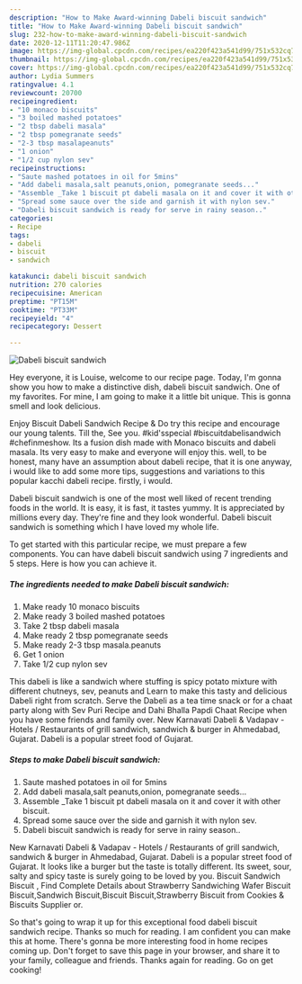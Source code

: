 ```yaml
---
description: "How to Make Award-winning Dabeli biscuit sandwich"
title: "How to Make Award-winning Dabeli biscuit sandwich"
slug: 232-how-to-make-award-winning-dabeli-biscuit-sandwich
date: 2020-12-11T11:20:47.986Z
image: https://img-global.cpcdn.com/recipes/ea220f423a541d99/751x532cq70/dabeli-biscuit-sandwich-recipe-main-photo.jpg
thumbnail: https://img-global.cpcdn.com/recipes/ea220f423a541d99/751x532cq70/dabeli-biscuit-sandwich-recipe-main-photo.jpg
cover: https://img-global.cpcdn.com/recipes/ea220f423a541d99/751x532cq70/dabeli-biscuit-sandwich-recipe-main-photo.jpg
author: Lydia Summers
ratingvalue: 4.1
reviewcount: 20700
recipeingredient:
- "10 monaco biscuits"
- "3 boiled mashed potatoes"
- "2 tbsp dabeli masala"
- "2 tbsp pomegranate seeds"
- "2-3 tbsp masalapeanuts"
- "1 onion"
- "1/2 cup nylon sev"
recipeinstructions:
- "Saute mashed potatoes in oil for 5mins"
- "Add dabeli masala,salt peanuts,onion, pomegranate seeds..."
- "Assemble _Take 1 biscuit pt dabeli masala on it and cover it with other biscuit."
- "Spread some sauce over the side and garnish it with nylon sev."
- "Dabeli biscuit sandwich is ready for serve in rainy season.."
categories:
- Recipe
tags:
- dabeli
- biscuit
- sandwich

katakunci: dabeli biscuit sandwich 
nutrition: 270 calories
recipecuisine: American
preptime: "PT15M"
cooktime: "PT33M"
recipeyield: "4"
recipecategory: Dessert

---
```



![Dabeli biscuit sandwich](https://img-global.cpcdn.com/recipes/ea220f423a541d99/751x532cq70/dabeli-biscuit-sandwich-recipe-main-photo.jpg)

Hey everyone, it is Louise, welcome to our recipe page. Today, I'm gonna show you how to make a distinctive dish, dabeli biscuit sandwich. One of my favorites. For mine, I am going to make it a little bit unique. This is gonna smell and look delicious.

Enjoy Biscuit Dabeli Sandwich Recipe &amp; Do try this recipe and encourage our young talents. Till the, See you. #kid&#39;sspecial #biscuitdabelisandwich #chefinmeshow. Its a fusion dish made with Monaco biscuits and dabeli masala. Its very easy to make and everyone will enjoy this. well, to be honest, many have an assumption about dabeli recipe, that it is one anyway, i would like to add some more tips, suggestions and variations to this popular kacchi dabeli recipe. firstly, i would.

Dabeli biscuit sandwich is one of the most well liked of recent trending foods in the world. It is easy, it is fast, it tastes yummy. It is appreciated by millions every day. They're fine and they look wonderful. Dabeli biscuit sandwich is something which I have loved my whole life.


To get started with this particular recipe, we must prepare a few components. You can have dabeli biscuit sandwich using 7 ingredients and 5 steps. Here is how you can achieve it.

<!--inarticleads1-->

##### The ingredients needed to make Dabeli biscuit sandwich:

1. Make ready 10 monaco biscuits
1. Make ready 3 boiled mashed potatoes
1. Take 2 tbsp dabeli masala
1. Make ready 2 tbsp pomegranate seeds
1. Make ready 2-3 tbsp masala.peanuts
1. Get 1 onion
1. Take 1/2 cup nylon sev


This dabeli is like a sandwich where stuffing is spicy potato mixture with different chutneys, sev, peanuts and Learn to make this tasty and delicious Dabeli right from scratch. Serve the Dabeli as a tea time snack or for a chaat party along with Sev Puri Recipe and Dahi Bhalla Papdi Chaat Recipe when you have some friends and family over. New Karnavati Dabeli &amp; Vadapav - Hotels / Restaurants of grill sandwich, sandwich &amp; burger in Ahmedabad, Gujarat. Dabeli is a popular street food of Gujarat. 

<!--inarticleads2-->

##### Steps to make Dabeli biscuit sandwich:

1. Saute mashed potatoes in oil for 5mins
1. Add dabeli masala,salt peanuts,onion, pomegranate seeds...
1. Assemble _Take 1 biscuit pt dabeli masala on it and cover it with other biscuit.
1. Spread some sauce over the side and garnish it with nylon sev.
1. Dabeli biscuit sandwich is ready for serve in rainy season..


New Karnavati Dabeli &amp; Vadapav - Hotels / Restaurants of grill sandwich, sandwich &amp; burger in Ahmedabad, Gujarat. Dabeli is a popular street food of Gujarat. It looks like a burger but the taste is totally different. Its sweet, sour, salty and spicy taste is surely going to be loved by you. Biscuit Sandwich Biscuit , Find Complete Details about Strawberry Sandwiching Wafer Biscuit Biscuit,Sandwich Biscuit,Biscuit Biscuit,Strawberry Biscuit from Cookies &amp; Biscuits Supplier or. 

So that's going to wrap it up for this exceptional food dabeli biscuit sandwich recipe. Thanks so much for reading. I am confident you can make this at home. There's gonna be more interesting food in home recipes coming up. Don't forget to save this page in your browser, and share it to your family, colleague and friends. Thanks again for reading. Go on get cooking!
